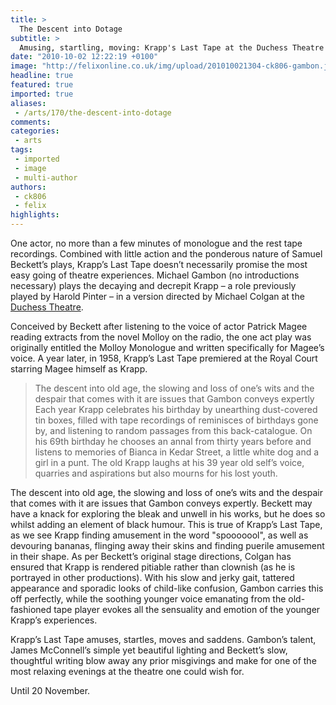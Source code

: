 ```yaml
---
title: >
  The Descent into Dotage
subtitle: >
  Amusing, startling, moving: Krapp's Last Tape at the Duchess Theatre
date: "2010-10-02 12:22:19 +0100"
image: "http://felixonline.co.uk/img/upload/201010021304-ck806-gambon.jpg"
headline: true
featured: true
imported: true
aliases:
 - /arts/170/the-descent-into-dotage
comments:
categories:
 - arts
tags:
 - imported
 - image
 - multi-author
authors:
 - ck806
 - felix
highlights:
---
```


One actor, no more than a few minutes of monologue and the rest tape recordings. Combined with little action and the ponderous nature of Samuel Beckett’s plays, Krapp’s Last Tape doesn’t necessarily promise the most easy going of theatre experiences. Michael Gambon (no introductions necessary) plays the decaying and decrepit Krapp – a role previously played by Harold Pinter – in a version directed by Michael Colgan at the [Duchess Theatre](http://www.duchesstheatre.co.uk/).

Conceived by Beckett after listening to the voice of actor Patrick Magee reading extracts from the novel Molloy on the radio, the one act play was originally entitled the Molloy Monologue and written specifically for Magee’s voice. A year later, in 1958, Krapp’s Last Tape premiered at the Royal Court starring Magee himself as Krapp.
> The descent into old age, the slowing and loss of one’s wits and the despair that comes with it are issues that Gambon conveys expertly
Each year Krapp celebrates his birthday by unearthing dust-covered tin boxes, filled with tape recordings of reminisces of birthdays gone by, and listening to random passages from this back-catalogue. On his 69th birthday he chooses an annal from thirty years before and listens to memories of Bianca in Kedar Street, a little white dog and a girl in a punt. The old Krapp laughs at his 39 year old self’s voice, quarries and aspirations but also mourns for his lost youth.

The descent into old age, the slowing and loss of one’s wits and the despair that comes with it are issues that Gambon conveys expertly. Beckett may have a knack for exploring the bleak and unwell in his works, but he does so whilst adding an element of black humour. This is true of Krapp’s Last Tape, as we see Krapp finding amusement in the word "spooooool", as well as devouring bananas, flinging away their skins and finding puerile amusement in their shape. As per Beckett’s original stage directions, Colgan has ensured that Krapp is rendered pitiable rather than clownish (as he is portrayed in other productions). With his slow and jerky gait, tattered appearance and sporadic looks of child-like confusion, Gambon carries this off perfectly, while the soothing younger voice emanating from the old-fashioned tape player evokes all the sensuality and emotion of the younger Krapp’s experiences.

Krapp’s Last Tape amuses, startles, moves and saddens. Gambon’s talent, James McConnell’s simple yet beautiful lighting and Beckett’s slow, thoughtful writing blow away any prior misgivings and make for one of the most relaxing evenings at the theatre one could wish for.

Until 20 November.
